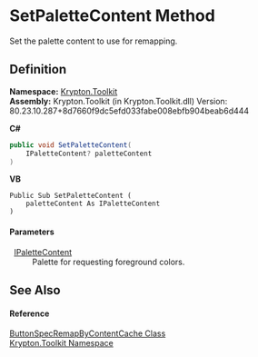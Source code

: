 # SetPaletteContent Method


Set the palette content to use for remapping.



## Definition
**Namespace:** <a href="79d2eac2-21f4-54ff-7552-b20c33c30600.md">Krypton.Toolkit</a>  
**Assembly:** Krypton.Toolkit (in Krypton.Toolkit.dll) Version: 80.23.10.287+8d7660f9dc5efd033fabe008ebfb904beab6d444

**C#**
``` C#
public void SetPaletteContent(
	IPaletteContent? paletteContent
)
```
**VB**
``` VB
Public Sub SetPaletteContent ( 
	paletteContent As IPaletteContent
)
```



#### Parameters
<dl><dt>  <a href="f2a5541d-c7c1-2c4b-162d-a4616ecccc95.md">IPaletteContent</a></dt><dd>Palette for requesting foreground colors.</dd></dl>

## See Also


#### Reference
<a href="f5aa5795-3099-9d18-786c-67f02384656b.md">ButtonSpecRemapByContentCache Class</a>  
<a href="79d2eac2-21f4-54ff-7552-b20c33c30600.md">Krypton.Toolkit Namespace</a>  
